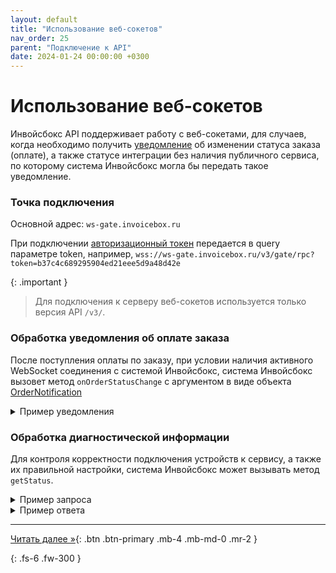 ```yaml
---
layout: default
title: "Использование веб-сокетов"
nav_order: 25
parent: "Подключение к API"
date: 2024-01-24 00:00:00 +0300
---
```


# Использование веб-сокетов

Инвойсбокс API поддерживает работу с веб-сокетами, для случаев, когда необходимо получить
[уведомление](/docs/merchant/notification) об изменении статуса заказа (оплате), а также
статусе интеграции без наличия публичного сервиса, по которому система Инвойсбокс могла бы
передать такое уведомление.

### Точка подключения

Основной адрес: `ws-gate.invoicebox.ru`

При подключении [авторизационный токен](/docs/api/auth/) передается в query параметре token, например,
`wss://ws-gate.invoicebox.ru/v3/gate/rpc?token=b37c4c689295904ed21eee5d9a48d42e`


{: .important }
> Для подключения к серверу веб-сокетов используется только версия API `/v3/`.

### Обработка уведомления об оплате заказа

После поступления оплаты по заказу, при условии наличия активного WebSocket соединения с системой Инвойсбокс,
система Инвойсбокс вызовет метод `onOrderStatusChange` с аргументом в виде объекта [OrderNotification](/docs/merchant/notification/status/#ordernotification)

<details>
  <summary>Пример уведомления</summary>
<section markdown="1">
``` json
{
  "jsonrpc" : "2.0",
  "id" : "01823fdac4b7a7b5a3ac",
  "method" : "onOrderStatusChange",
  "params": [
    {
      "id" : "01823fda-667f-6ddb-02a3-c4b7a7b5a3ac",
      "description" : "Описание заказа",
      "currencyId" : "RUB",
      "amount" : 1487.52,
      "vatAmount" : 247.92,
      "basketItems" : [
      ],
      "merchantId" : "0302756d-9d83-60c9-0356-c228562c7581",
      "status" : "completed",
      "subtype" : "order",
      "createdAt" : "2023-07-27T13:30:53+00:00",
      "merchantOrderId" : "1658928653",
      "expirationDate" : "2023-07-29T00:00:00+00:00",
      "metaData" : {
         "@type" : "LodgingReservation",
         "name" : "park inn"
      },
      "fileIds" : {
      }
    }
  ]
}
```
</section>
</details>

### Обработка диагностической информации

Для контроля корректности подключения устройств к сервису, а также их правильной настройки, система Инвойсбокс
может вызывать метод `getStatus`.

<details>
  <summary>Пример запроса</summary>
<section markdown="1">
``` json
{
  "jsonrpc" : "2.0",
  "id" : "01823fdac4b7a7b5a3ac",
  "method" : "getStatus",
  "params": {
      "logQuantity" : 40
  }
}
```
</section>
</details>

<details>
  <summary>Пример ответа</summary>
<section markdown="1">
``` json
{
  "jsonrpc" : "2.0",
  "id" : "01823fdac4b7a7b5a3ac",
  "method" : "getStatus",
  "result": {
      "version" : "2.1",
      "type" : "device",
      "settings" : {
        ...
      },
      "log" : [
          "Line 1",
          "Line 2",
          "Line 3"
      ]
    }
}
```
</section>
</details>


---
[Читать далее &raquo;](/docs/api/debug){: .btn .btn-primary .mb-4 .mb-md-0 .mr-2 }


{: .fs-6 .fw-300 }

